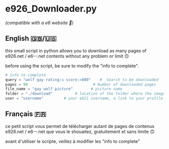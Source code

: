 # e926_Downloader.py 
*(compatible with  a e6 website 👀)*


## English  🇬🇧/🇺🇸
this small script in python allows you to download as many pages of e926.net / e6--.net contents without any problem or limit 🙃

before using the script, be sure to modify the "info to complete".

```py
# info to complete
query = "wolf gay rating:s score:>800"    #  Search to be downloaded
pages = 99                             # Number of downloaded pages
file_name = "gay wolf picture"        # picture name
folder = "./download"          # location of the folder where the images will be downloaded (the folder must exist)
user = "username"         # your e621 username, a link to your profile or your email
```


## Français 🇫🇷
ce petit script vous permet de télécharger autant de pages de contenus e926.net / e6--.net que vous le shouaitez, gratuitement et sans limite 🙃

avant d'utiliser le scripte, veillez à modifier les "info to complete"
